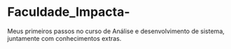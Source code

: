 # Faculdade_Impacta-
Meus primeiros passos no curso de Análise e desenvolvimento de sistema, juntamente com conhecimentos extras.
